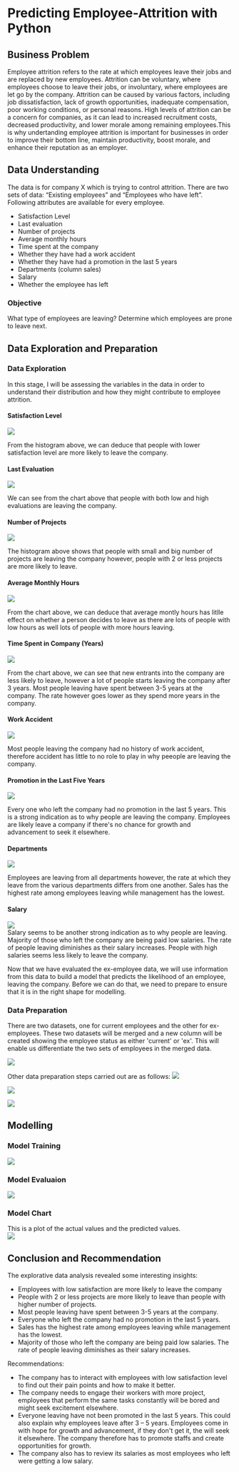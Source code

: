 # Predicting Employee-Attrition with Python
## Business Problem
Employee attrition refers to the rate at which employees leave their jobs and are replaced by new employees. Attrition can be voluntary, where employees choose to leave their jobs, or involuntary, where employees are let go by the company. Attrition can be caused by various factors, including job dissatisfaction, lack of growth opportunities, inadequate compensation, poor working conditions, or personal reasons. High levels of attrition can be a concern for companies, as it can lead to increased recruitment costs, decreased productivity, and lower morale among remaining employees.This is why undertanding employee attrition is important for businesses in order to improve their bottom line, maintain productivity, boost morale, and enhance their reputation as an employer.

## Data Understanding
The data is for company X which is trying to control attrition. There are two sets of data: “Existing employees” and “Employees who have left”. Following attributes are available for every employee.
  * Satisfaction Level
  * Last evaluation
  * Number of projects
  * Average monthly hours
  * Time spent at the company
  * Whether they have had a work accident
  * Whether they have had a promotion in the last 5 years
  * Departments (column sales)
  * Salary
  * Whether the employee has left
### Objective
What type of employees are leaving? Determine which employees are prone to leave next.

## Data Exploration and Preparation
### Data Exploration
In this stage, I will be assessing the variables in the data in order to understand their distribution and how they might contribute to employee attrition.
#### Satisfaction Level
![](satisfaction_level.PNG)  

From the histogram above, we can deduce that people with lower satisfaction level are more likely to leave the company.
#### Last Evaluation
![](last_evaluation.PNG)  

We can see from the chart above that people with both low and high evaluations are leaving the company.
#### Number of Projects
![](number_of_projects.PNG)  

The histogram above shows that people with small and big number of projects are leaving the company however, people with 2 or less projects are more likely to leave.
#### Average Monthly Hours
![](average_hours.PNG)  

From the chart above, we can deduce that average montly hours has litlle effect on whether a person decides to leave as there are lots of people with low hours as well lots of people with more hours leaving.
#### Time Spent in Company (Years)  
![](time_spent.PNG)  

From the chart above, we can see that new entrants into the company are less likely to leave, however a lot of people starts leaving the company after 3 years. Most people leaving have spent between 3-5 years at the company. The rate however goes lower as they spend more years in the company.
#### Work Accident
![](work_accident.PNG)  

Most people leaving the company had no history of work accident, therefore accident has little to no role to play in why peeople are leaving the company.
#### Promotion in the Last Five Years
![](promotion.PNG)  

Every one who left the company had no promotion in the last 5 years. This is a strong indication as to why people are leaving the company. Employees are likely leave a company if there's no chance for growth and advancement to seek it elsewhere.
#### Departments
![](departments.PNG)  

Employees are leaving from all departments however, the rate at which they leave from the various departments differs from one another. Sales has the highest rate among employees leaving while management has the lowest.
#### Salary
![](salary.PNG)  
Salary seems to be another strong indication as to why people are leaving. Majority of those who left the company are being paid low salaries. The rate of people leaving diminishes as their salary increases. People with high salaries seems less likely to leave the company.

Now that we have evaluated the ex-employee data, we will use information from this data to build a model that predicts the likelihood of an employee, leaving the company. Before we can do that, we need to prepare to ensure that it is in the right shape for modelling.
### Data Preparation
There are two datasets, one for current employees and the other for ex-employees. These two datasets will be merged and a new column will be created showing the employee status as either 'current' or 'ex'. This will enable us differentiate the two sets of employees in the merged data.  

![](combining_data.PNG)  

Other data preparation steps carried out are as follows:
![](data_mapping.PNG)  

![](output_select.PNG)  

![](scaling.PNG)  

## Modelling 
### Model Training
![](model_train.PNG) 

### Model Evaluaion
![](model_eval.PNG) 

### Model Chart
This is a plot of the actual values and the predicted values.  
![](model_chart.PNG) 
## Conclusion and Recommendation
The explorative data analysis revealed some interesting insights:
  * Employees with low satisfaction are more likely to leave the company
  * People with 2 or less projects are more likely to leave than people with higher number of projects.
  * Most people leaving have spent between 3-5 years at the company. 
  * Everyone who left the company had no promotion in the last 5 years.
  * Sales has the highest rate among employees leaving while management has the lowest. 
  * Majority of those who left the company are being paid low salaries. The rate of people leaving diminishes as their salary increases.  

Recommendations:  
  * The company has to interact with employees with low satisfaction level to find out their pain points and how to make it better.
  * The company needs to engage their workers with more project, employees that perform the same tasks constantly will be bored and might seek excitement elsewhere.
  * Everyone leaving have not been promoted in the last 5 years. This could also explain why employees leave after 3 – 5 years. Employees come in with hope for growth and advancement, if they don't get it, the will seek it elsewhere. The company therefore has to promote staffs and create opportunities for growth.
  * The company also has to review its salaries as most employees who left were getting a low salary.


 
 



